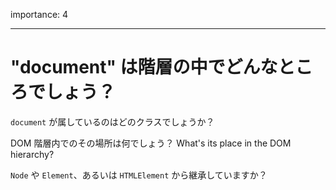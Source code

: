 importance: 4

---

# "document" は階層の中でどんなところでしょう？

`document` が属しているのはどのクラスでしょうか？

DOM 階層内でのその場所は何でしょう？
What's its place in the DOM hierarchy?

`Node` や `Element`、あるいは `HTMLElement` から継承していますか？
